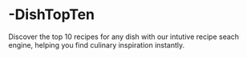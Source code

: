 # -DishTopTen
Discover the top 10 recipes for any dish with our intutive recipe seach engine, helping you find culinary inspiration instantly. 
